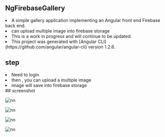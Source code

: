 ## NgFirebaseGallery

<li>A simple gallery application implementing an Angular front end Firebase back end.</li>
<li> can upload multiple image into firebase storage </li>
<li>This is a work in progress and will continue to be updated.</li>

<li>This project was generated with [Angular CLI](https://github.com/angular/angular-cli) version 1.2.6.</li>

## step 
<li> Need to login </li>
<li> then , you can upload a multiple image </li>
<li> image will save into firebase storage </li>
## screenshot

![nn](https://user-images.githubusercontent.com/12325386/29000670-d041d4f2-7aa4-11e7-84ea-10a74b443147.JPG)

![nn](https://user-images.githubusercontent.com/12325386/29000671-f2c6cd84-7aa4-11e7-80b6-995c44f54b44.JPG)

![nn](https://user-images.githubusercontent.com/12325386/29000674-4168a5ac-7aa5-11e7-8153-4a25d7693439.JPG)



![nn](https://user-images.githubusercontent.com/12325386/29000697-11ba61b4-7aa6-11e7-868b-da10bc8c0c94.JPG)
